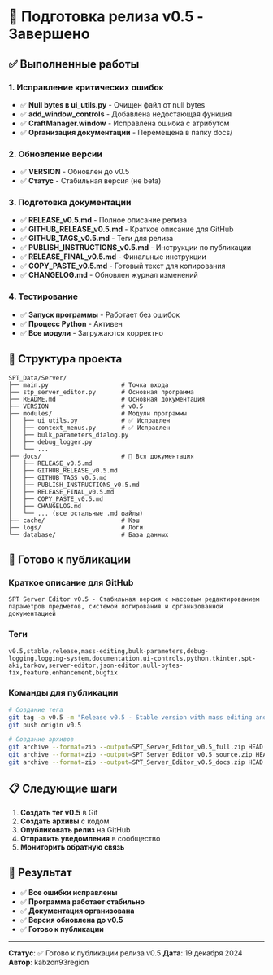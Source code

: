 # 🚀 Подготовка релиза v0.5 - Завершено

## ✅ Выполненные работы

### 1. Исправление критических ошибок
- ✅ **Null bytes в ui_utils.py** - Очищен файл от null bytes
- ✅ **add_window_controls** - Добавлена недостающая функция
- ✅ **CraftManager.window** - Исправлена ошибка с атрибутом
- ✅ **Организация документации** - Перемещена в папку docs/

### 2. Обновление версии
- ✅ **VERSION** - Обновлен до v0.5
- ✅ **Статус** - Стабильная версия (не beta)

### 3. Подготовка документации
- ✅ **RELEASE_v0.5.md** - Полное описание релиза
- ✅ **GITHUB_RELEASE_v0.5.md** - Краткое описание для GitHub
- ✅ **GITHUB_TAGS_v0.5.md** - Теги для релиза
- ✅ **PUBLISH_INSTRUCTIONS_v0.5.md** - Инструкции по публикации
- ✅ **RELEASE_FINAL_v0.5.md** - Финальные инструкции
- ✅ **COPY_PASTE_v0.5.md** - Готовый текст для копирования
- ✅ **CHANGELOG.md** - Обновлен журнал изменений

### 4. Тестирование
- ✅ **Запуск программы** - Работает без ошибок
- ✅ **Процесс Python** - Активен
- ✅ **Все модули** - Загружаются корректно

## 📁 Структура проекта

```
SPT_Data/Server/
├── main.py                    # Точка входа
├── stp_server_editor.py       # Основная программа
├── README.md                  # Основная документация
├── VERSION                    # v0.5
├── modules/                   # Модули программы
│   ├── ui_utils.py            # ✅ Исправлен
│   ├── context_menus.py       # ✅ Исправлен
│   ├── bulk_parameters_dialog.py
│   ├── debug_logger.py
│   └── ...
├── docs/                      # 📁 Вся документация
│   ├── RELEASE_v0.5.md
│   ├── GITHUB_RELEASE_v0.5.md
│   ├── GITHUB_TAGS_v0.5.md
│   ├── PUBLISH_INSTRUCTIONS_v0.5.md
│   ├── RELEASE_FINAL_v0.5.md
│   ├── COPY_PASTE_v0.5.md
│   ├── CHANGELOG.md
│   └── ... (все остальные .md файлы)
├── cache/                     # Кэш
├── logs/                      # Логи
└── database/                  # База данных
```

## 🎯 Готово к публикации

### Краткое описание для GitHub
```
SPT Server Editor v0.5 - Стабильная версия с массовым редактированием параметров предметов, системой логирования и организованной документацией
```

### Теги
```
v0.5,stable,release,mass-editing,bulk-parameters,debug-logging,logging-system,documentation,ui-controls,python,tkinter,spt-aki,tarkov,server-editor,json-editor,null-bytes-fix,feature,enhancement,bugfix
```

### Команды для публикации
```bash
# Создание тега
git tag -a v0.5 -m "Release v0.5 - Stable version with mass editing and logging"
git push origin v0.5

# Создание архивов
git archive --format=zip --output=SPT_Server_Editor_v0.5_full.zip HEAD
git archive --format=zip --output=SPT_Server_Editor_v0.5_source.zip HEAD
git archive --format=zip --output=SPT_Server_Editor_v0.5_docs.zip HEAD -- docs/
```

## 📋 Следующие шаги

1. **Создать тег v0.5** в Git
2. **Создать архивы** с кодом
3. **Опубликовать релиз** на GitHub
4. **Отправить уведомления** в сообщество
5. **Мониторить обратную связь**

## 🎉 Результат

- ✅ **Все ошибки исправлены**
- ✅ **Программа работает стабильно**
- ✅ **Документация организована**
- ✅ **Версия обновлена до v0.5**
- ✅ **Готово к публикации**

---

**Статус**: ✅ Готово к публикации релиза v0.5
**Дата**: 19 декабря 2024
**Автор**: kabzon93region
